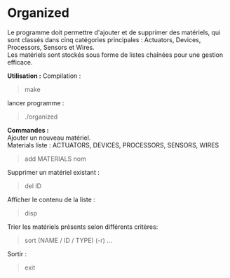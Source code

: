 # Organized  
Le programme doit permettre d'ajouter et de supprimer des matériels, qui sont classés dans cinq catégories principales : Actuators, Devices, Processors, Sensors et Wires.  
Les matériels sont stockés sous forme de listes chaînées pour une gestion efficace.  

**Utilisation :**
Compilation :
> make

lancer programme :  
> ./organized

**Commandes :**  
Ajouter un nouveau matériel.  
Materials liste :  ACTUATORS, DEVICES, PROCESSORS, SENSORS, WIRES
> add MATERIALS nom

Supprimer un matériel existant :  
> del ID

Afficher le contenu de la liste :  
> disp

Trier les matériels présents selon différents critères:  
> sort (NAME / ID / TYPE) (-r) ...

Sortir :  
> exit
